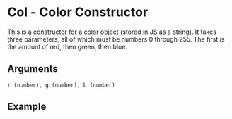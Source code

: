 # Col - Color Constructor

This is a constructor for a color object (stored in JS as a string). It takes three parameters, all of which must be numbers 0 through 255. The first is the amount of red, then green, then blue.

## Arguments

```r (number), g (number), b (number)```

## Example

<editor :code="`
arc 50.
fil col 255 0 0..
`" 
:code-wordier="`
You must march fifty meters...
Filthy collaborator! Two-hundred-fifty-five years of exile, zero solace, zero relief...
`"
output-method='canvas'></editor>